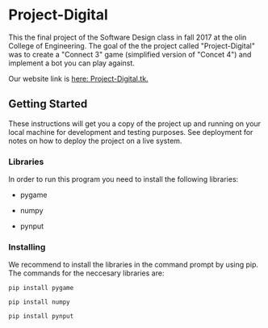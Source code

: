 # Project-Digital
This the final project of the Software Design class in fall 2017 at the olin College of Engineering. The goal of the the project called "Project-Digital" was to create a "Connect 3" game (simplified version of "Concet 4") and implement a bot you can play against. 

Our website link is [here: Project-Digital.tk.](http://project-digital.tk)


## Getting Started

These instructions will get you a copy of the project up and running on your local machine for development and testing purposes. See deployment for notes on how to deploy the project on a live system.

### Libraries
In order to run this program you need to install the following libraries:

* pygame

* numpy

* pynput


### Installing
We recommend to install the libraries in the command prompt by using pip.
The commands for the neccesary libraries are:

```
pip install pygame
```
```
pip install numpy
```
```
pip install pynput
```







